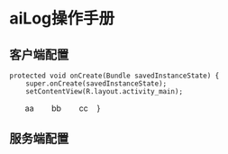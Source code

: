 # aiLog操作手册

## 客户端配置
>   
    protected void onCreate(Bundle savedInstanceState) {
        super.onCreate(savedInstanceState);
        setContentView(R.layout.activity_main);
        aa
        bb
        cc
    }

    
## 服务端配置


